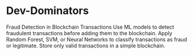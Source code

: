 # Dev-Dominators

<p>Fraud Detection in Blockchain Transactions
Use ML models to detect fraudulent transactions before adding them to the blockchain.
Apply Random Forest, SVM, or Neural Networks to classify transactions as fraud or legitimate.
Store only valid transactions in a simple blockchain.</p>
